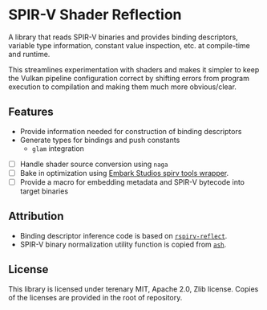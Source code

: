 # SPIR-V Shader Reflection

A library that reads SPIR-V binaries and provides binding descriptors, variable type information,
constant value inspection, etc. at compile-time and runtime.

This streamlines experimentation with shaders and makes it simpler to keep the Vulkan pipeline
configuration correct by shifting errors from program execution to compilation and making them
much more obvious/clear.

## Features

- Provide information needed for construction of binding descriptors
- Generate types for bindings and push constants
  - `glam` integration
- [ ] Handle shader source conversion using `naga`
- [ ] Bake in optimization using [Embark Studios spirv tools wrapper](https://github.com/EmbarkStudios/spirv-tools-rs).
- [ ] Provide a macro for embedding metadata and SPIR-V bytecode into target binaries

## Attribution

- Binding descriptor inference code is based on [`rspirv-reflect`](https://github.com/Traverse-Research/rspirv-reflect).
- SPIR-V binary normalization utility function is copied from [`ash`](https://github.com/ash-rs/ash).

## License

This library is licensed under terenary MIT, Apache 2.0, Zlib license.
Copies of the licenses are provided in the root of repository.
